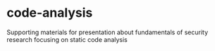 # code-analysis
Supporting materials for presentation about fundamentals of security research focusing on static code analysis
